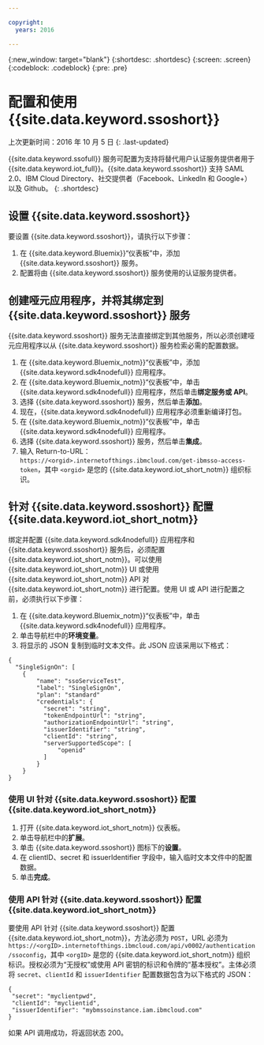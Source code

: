 ```yaml
---

copyright:
  years: 2016

---
```


{:new_window: target="blank"}
{:shortdesc: .shortdesc}
{:screen: .screen}
{:codeblock: .codeblock}
{:pre: .pre}

# 配置和使用 {{site.data.keyword.ssoshort}}
上次更新时间：2016 年 10 月 5 日
{: .last-updated}

{{site.data.keyword.ssofull}} 服务可配置为支持将替代用户认证服务提供者用于 {{site.data.keyword.iot_full}}。{{site.data.keyword.ssoshort}} 支持 SAML 2.0、IBM Cloud Directory、社交提供者（Facebook、LinkedIn 和 Google+）以及 Github。
{: .shortdesc}

## 设置 {{site.data.keyword.ssoshort}}

要设置 {{site.data.keyword.ssoshort}}，请执行以下步骤：

1. 在 {{site.data.keyword.Bluemix}}“仪表板”中，添加 {{site.data.keyword.ssoshort}} 服务。
2. 配置将由 {{site.data.keyword.ssoshort}} 服务使用的认证服务提供者。

## 创建哑元应用程序，并将其绑定到 {{site.data.keyword.ssoshort}} 服务

{{site.data.keyword.ssoshort}} 服务无法直接绑定到其他服务，所以必须创建哑元应用程序以从 {{site.data.keyword.ssoshort}} 服务检索必需的配置数据。

1. 在 {{site.data.keyword.Bluemix_notm}}“仪表板”中，添加 {{site.data.keyword.sdk4nodefull}} 应用程序。
2. 在 {{site.data.keyword.Bluemix_notm}}“仪表板”中，单击 {{site.data.keyword.sdk4nodefull}} 应用程序，然后单击**绑定服务或 API**。
3. 选择 {{site.data.keyword.ssoshort}} 服务，然后单击**添加**。
4. 现在，{{site.data.keyword.sdk4nodefull}} 应用程序必须重新编译打包。
5. 在 {{site.data.keyword.Bluemix_notm}}“仪表板”中，单击 {{site.data.keyword.sdk4nodefull}} 应用程序。
6. 选择 {{site.data.keyword.ssoshort}} 服务，然后单击**集成**。
7. 输入 Return-to-URL：`https://<orgid>.internetofthings.ibmcloud.com/get-ibmsso-access-token`，其中 `<orgid>` 是您的 {{site.data.keyword.iot_short_notm}} 组织标识。

## 针对 {{site.data.keyword.ssoshort}} 配置 {{site.data.keyword.iot_short_notm}}

绑定并配置 {{site.data.keyword.sdk4nodefull}} 应用程序和 {{site.data.keyword.ssoshort}} 服务后，必须配置 {{site.data.keyword.iot_short_notm}}。可以使用 {{site.data.keyword.iot_short_notm}} UI 或使用 {{site.data.keyword.iot_short_notm}} API 对 {{site.data.keyword.iot_short_notm}} 进行配置。使用 UI 或 API 进行配置之前，必须执行以下步骤：

1. 在 {{site.data.keyword.Bluemix_notm}}“仪表板”中，单击 {{site.data.keyword.sdk4nodefull}} 应用程序。
2. 单击导航栏中的**环境变量**。
3. 将显示的 JSON 复制到临时文本文件。此 JSON 应该采用以下格式：
```
{
  "SingleSignOn": [
    {
        "name": "ssoServiceTest",
        "label": "SingleSignOn",
        "plan": "standard"
        "credentials": {
          "secret": "string",
          "tokenEndpointUrl": "string",
          "authorizationEndpointUrl": "string",
          "issuerIdentifier": "string",
          "clientId": "string",
          "serverSupportedScope": [
              "openid"
          ]
        }
    }
}
```

### 使用 UI 针对 {{site.data.keyword.ssoshort}} 配置 {{site.data.keyword.iot_short_notm}}

1. 打开 {{site.data.keyword.iot_short_notm}} 仪表板。
2. 单击导航栏中的**扩展**。
3. 单击 {{site.data.keyword.ssoshort}} 图标下的**设置**。
4. 在 clientID、secret 和 issuerIdentifier 字段中，输入临时文本文件中的配置数据。
5. 单击**完成**。

### 使用 API 针对 {{site.data.keyword.ssoshort}} 配置 {{site.data.keyword.iot_short_notm}}

要使用 API 针对 {{site.data.keyword.ssoshort}} 配置 {{site.data.keyword.iot_short_notm}}，方法必须为 `POST`，URL 必须为 `https://<orgID>.internetofthings.ibmcloud.com/api/v0002/authentication/ssoconfig`，其中 `<orgID>` 是您的 {{site.data.keyword.iot_short_notm}} 组织标识。授权必须为“无授权”或使用 API 密钥的标识和令牌的“基本授权”。主体必须将 `secret`、`clientId` 和 `issuerIdentifier` 配置数据包含为以下格式的 JSON：
```
{
 "secret": "myclientpwd",
 "clientId": "myclientid",
 "issuerIdentifier": "mybmssoinstance.iam.ibmcloud.com"
}
```

如果 API 调用成功，将返回状态 200。
